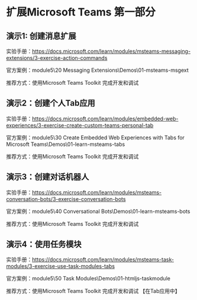 # 扩展Microsoft Teams 第一部分

## 演示1: 创建消息扩展

实验手册：https://docs.microsoft.com/learn/modules/msteams-messaging-extensions/3-exercise-action-commands

官方案例：module5\20 Messaging Extensions\Demos\01-msteams-msgext

推荐方式：使用Microsoft Teams Toolkit 完成开发和调试

## 演示2：创建个人Tab应用

实验手册：https://docs.microsoft.com/learn/modules/embedded-web-experiences/3-exercise-create-custom-teams-personal-tab

官方案例：module5\30 Create Embedded Web Experiences with Tabs for Microsoft Teams\Demos\01-learn-msteams-tabs

推荐方式：使用Microsoft Teams Toolkit 完成开发和调试

## 演示3：创建对话机器人

实验手册：https://docs.microsoft.com/learn/modules/msteams-conversation-bots/3-exercise-conversation-bots

官方案例：module5\40 Conversational Bots\Demos\01-learn-msteams-bots

推荐方式：使用Microsoft Teams Toolkit 完成开发和调试

## 演示4：使用任务模块

实验手册：https://docs.microsoft.com/learn/modules/msteams-task-modules/3-exercise-use-task-modules-tabs

官方案例：module5\50 Task Modules\Demos\01-htmljs-taskmodule

推荐方式：使用Microsoft Teams Toolkit 完成开发和调试 【在Tab应用中】